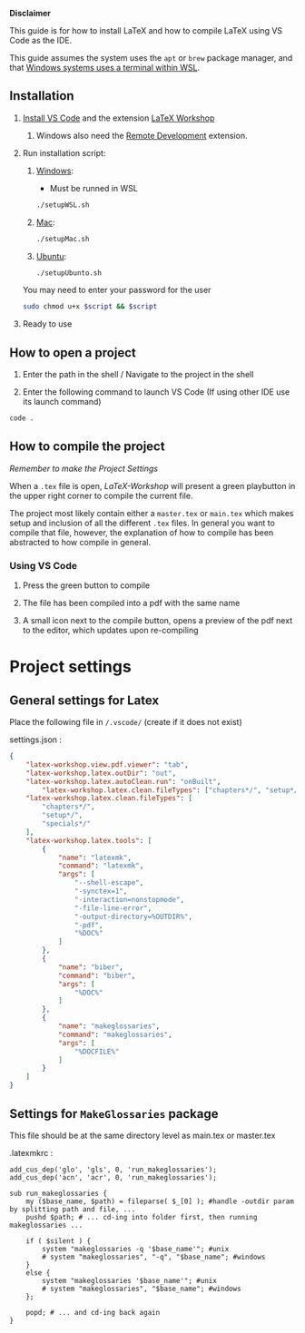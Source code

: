 **Disclaimer**

This guide is for how to install LaTeX and how to compile LaTeX using VS Code as the IDE.

This guide assumes the system uses the ``apt`` or ``brew`` package manager, and that [Windows systems uses a terminal within WSL](https://learn.microsoft.com/en-us/windows/wsl/install).

## Installation

1. [Install VS Code](https://code.visualstudio.com/) and the extension [LaTeX Workshop](https://marketplace.visualstudio.com/items?itemName=James-Yu.LaTeX-workshop)

    1. Windows also need the [Remote Development](https://marketplace.visualstudio.com/items?itemName=ms-vscode-remote.vscode-remote-extensionpack) extension.

2. Run installation script:

    1. [Windows](./setupWSL.sh):

        - Must be runned in WSL
    
        ```bash
        ./setupWSL.sh
        ```

    2. [Mac](./setupMac.sh):
    
        ```bash
        ./setupMac.sh
        ```

    3. [Ubuntu](./setupUbuntu.sh): 
    
        ```bash
        ./setupUbunto.sh
        ```

    You may need to enter your password for the user

    ```bash
    sudo chmod u+x $script && $script
    ```

3. Ready to use

## How to open a project

1. Enter the path in the shell / Navigate to the project in the shell

2. Enter the following command to launch VS Code (If using other IDE use its launch command)

```bash
code .
```

## How to compile the project

*Remember to make the Project Settings*

When a ``.tex`` file is open, *LaTeX-Workshop* will present a green playbutton in the upper right corner to compile the current file.

The project most likely contain either a ``master.tex`` or ``main.tex`` which makes setup and inclusion of all the different ``.tex`` files. 
In general you want to compile that file, however, the explanation of how to compile has been abstracted to how compile in general.

### Using VS Code

1. Press the green button to compile

2. The file has been compiled into a pdf with the same name

3. A small icon next to the compile button, opens a preview of the pdf next to the editor, which updates upon re-compiling

<!-- ### Using commandline -->

# Project settings

## General settings for Latex

Place the following file in ``/.vscode/`` (create if it does not exist)

settings.json :

```json
{
    "latex-workshop.view.pdf.viewer": "tab",
    "latex-workshop.latex.outDir": "out",
    "latex-workshop.latex.autoClean.run": "onBuilt",
        "latex-workshop.latex.clean.fileTypes": ["chapters*/", "setup*/", "specials*/"],
    "latex-workshop.latex.clean.fileTypes": [
        "chapters*/",
        "setup*/",
        "specials*/"
    ],
    "latex-workshop.latex.tools": [
        {
            "name": "latexmk",
            "command": "latexmk",
            "args": [
                "--shell-escape",
                "-synctex=1",
                "-interaction=nonstopmode",
                "-file-line-error",
                "-output-directory=%OUTDIR%",
                "-pdf",
                "%DOC%"
            ]
        },
        {
            "name": "biber",
            "command": "biber",
            "args": [
                "%DOC%"
            ]
        },
        {
            "name": "makeglossaries",
            "command": "makeglossaries",
            "args": [
                "%DOCFILE%"
            ]
        }
    ]
}
```


## Settings for ``MakeGlossaries`` package

This file should be at the same directory level as main.tex or master.tex

.latexmkrc :

```
add_cus_dep('glo', 'gls', 0, 'run_makeglossaries');
add_cus_dep('acn', 'acr', 0, 'run_makeglossaries');

sub run_makeglossaries {
    my ($base_name, $path) = fileparse( $_[0] ); #handle -outdir param by splitting path and file, ...
    pushd $path; # ... cd-ing into folder first, then running makeglossaries ...

    if ( $silent ) {
        system "makeglossaries -q '$base_name'"; #unix
        # system "makeglossaries", "-q", "$base_name"; #windows
    }
    else {
        system "makeglossaries '$base_name'"; #unix
        # system "makeglossaries", "$base_name"; #windows
    };

    popd; # ... and cd-ing back again
}
```